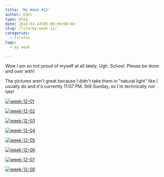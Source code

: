 ```yaml
---
title: 'My Week #12'
author: Edel
type: blog
date: 2014-03-24T05:08:09+00:00
slug: /life/my-week-12/
categories:
  - Filofax
tags:
  - my week

---
```

Wow I am so not proud of myself at all lately. Ugh. School. Please be done and over with!

The pictures aren't great because I didn't take them in "natural light" like I usually do and it's currently 11:07 PM. Still Sunday, so I'm technically not late!

[<img src="http://scattered.me/wp-content/uploads/2014/03/week-12-01.png" alt="week-12-01" class="img-responsive" />][1]

[<img src="http://scattered.me/wp-content/uploads/2014/03/week-12-02.png" alt="week-12-02" class="img-responsive" />][2]

[<img src="http://scattered.me/wp-content/uploads/2014/03/week-12-03.png" alt="week-12-03" class="img-responsive" />][3]

[<img src="http://scattered.me/wp-content/uploads/2014/03/week-12-04.png" alt="week-12-04" class="img-responsive" />][4]

[<img src="http://scattered.me/wp-content/uploads/2014/03/week-12-05.png" alt="week-12-05" class="img-responsive" />][5]

[<img src="http://scattered.me/wp-content/uploads/2014/03/week-12-06.png" alt="week-12-06" class="img-responsive" />][6]

[<img src="http://scattered.me/wp-content/uploads/2014/03/week-12-07.png" alt="week-12-07" class="img-responsive" />][7]

[<img src="http://scattered.me/wp-content/uploads/2014/03/week-12-08.png" alt="week-12-08" class="img-responsive" />][8]




 [1]: http://scattered.me/wp-content/uploads/2014/03/week-12-01.png
 [2]: http://scattered.me/wp-content/uploads/2014/03/week-12-02.png
 [3]: http://scattered.me/wp-content/uploads/2014/03/week-12-03.png
 [4]: http://scattered.me/wp-content/uploads/2014/03/week-12-04.png
 [5]: http://scattered.me/wp-content/uploads/2014/03/week-12-05.png
 [6]: http://scattered.me/wp-content/uploads/2014/03/week-12-06.png
 [7]: http://scattered.me/wp-content/uploads/2014/03/week-12-07.png
 [8]: http://scattered.me/wp-content/uploads/2014/03/week-12-08.png